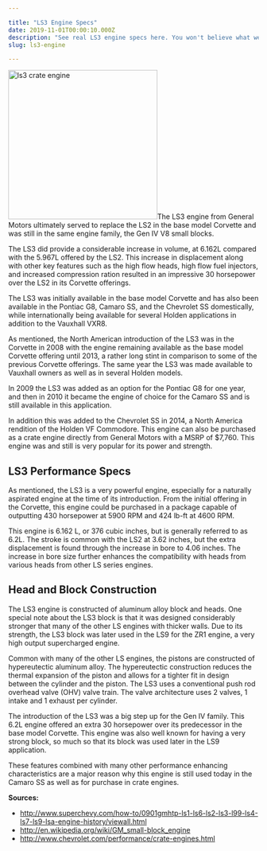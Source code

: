 ```yaml
---

title: "LS3 Engine Specs"
date: 2019-11-01T00:00:10.000Z
description: "See real LS3 engine specs here. You won't believe what we discovered about this popular 6.2L 430 horsepower engine. Plus, find top rated performance parts."
slug: ls3-engine

---
```


<img class="alignright size-medium wp-image-741" src="http://www.hcdmag.com/wp-content/uploads/ls3_crate_engine-300x300.jpg" alt="ls3 crate engine" width="300" height="300">The LS3 engine from General Motors ultimately served to replace the LS2 in the base model Corvette and was still in the same engine family, the Gen IV V8 small blocks.

The LS3 did provide a considerable increase in volume, at 6.162L compared with the 5.967L offered by the LS2. This increase in displacement along with other key features such as the high flow heads, high flow fuel injectors, and increased compression ration resulted in an impressive 30 horsepower over the LS2 in its Corvette offerings.

The LS3 was initially available in the base model Corvette and has also been available in the Pontiac G8, Camaro SS, and the Chevrolet SS domestically, while internationally being available for several Holden applications in addition to the Vauxhall VXR8.

As mentioned, the North American introduction of the LS3 was in the Corvette in 2008 with the engine remaining available as the base model Corvette offering until 2013, a rather long stint in comparison to some of the previous Corvette offerings. The same year the LS3 was made available to Vauxhall owners as well as in several Holden models.

In 2009 the LS3 was added as an option for the Pontiac G8 for one year, and then in 2010 it became the engine of choice for the Camaro SS and is still available in this application.

In addition this was added to the Chevrolet SS in 2014, a North America rendition of the Holden VF Commodore. This engine can also be purchased as a crate engine directly from General Motors with a MSRP of $7,760. This engine was and still is very popular for its power and strength.
<h2>LS3 Performance Specs</h2>
As mentioned, the LS3 is a very powerful engine, especially for a naturally aspirated engine at the time of its introduction. From the initial offering in the Corvette, this engine could be purchased in a package capable of outputting 430 horsepower at 5900 RPM and 424 lb-ft at 4600 RPM.

This engine is 6.162 L, or 376 cubic inches, but is generally referred to as 6.2L. The stroke is common with the LS2 at 3.62 inches, but the extra displacement is found through the increase in bore to 4.06 inches. The increase in bore size further enhances the compatibility with heads from various heads from other LS series engines.
<h2>Head and Block Construction</h2>
The LS3 engine is constructed of aluminum alloy block and heads. One special note about the LS3 block is that it was designed considerably stronger that many of the other LS engines with thicker walls. Due to its strength, the LS3 block was later used in the LS9 for the ZR1 engine, a very high output supercharged engine.

Common with many of the other LS engines, the pistons are constructed of hypereutectic aluminum alloy. The hypereutectic construction reduces the thermal expansion of the piston and allows for a tighter fit in design between the cylinder and the piston. The LS3 uses a conventional push rod overhead valve (OHV) valve train. The valve architecture uses 2 valves, 1 intake and 1 exhaust per cylinder.

The introduction of the LS3 was a big step up for the Gen IV family. This 6.2L engine offered an extra 30 horsepower over its predecessor in the base model Corvette. This engine was also well known for having a very strong block, so much so that its block was used later in the LS9 application.

These features combined with many other performance enhancing characteristics are a major reason why this engine is still used today in the Camaro SS as well as for purchase in crate engines.

<strong>Sources:</strong>
<ul>
 	<li><a href="http://www.superchevy.com/how-to/0901gmhtp-ls1-ls6-ls2-ls3-l99-ls4-ls7-ls9-lsa-engine-history/viewall.html" target="_blank" rel="noopener noreferrer">http://www.superchevy.com/how-to/0901gmhtp-ls1-ls6-ls2-ls3-l99-ls4-ls7-ls9-lsa-engine-history/viewall.html</a></li>
 	<li><a href="http://en.wikipedia.org/wiki/GM_small-block_engine" target="_blank" rel="noopener noreferrer">http://en.wikipedia.org/wiki/GM_small-block_engine</a></li>
 	<li><a href="http://www.chevrolet.com/performance/crate-engines.html" target="_blank" rel="noopener noreferrer">http://www.chevrolet.com/performance/crate-engines.html</a></li>
</ul>